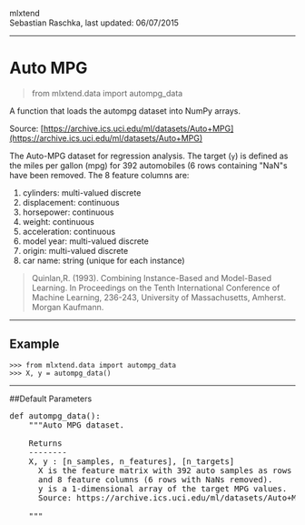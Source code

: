 mlxtend  
Sebastian Raschka, last updated: 06/07/2015


<hr>

# Auto MPG

> from mlxtend.data import autompg_data

A function that loads the autompg dataset into NumPy arrays.

Source: [https://archive.ics.uci.edu/ml/datasets/Auto+MPG](https://archive.ics.uci.edu/ml/datasets/Auto+MPG)

The Auto-MPG dataset for regression analysis. The target (`y`) is defined as the miles per gallon (mpg) for 392 automobiles (6 rows containing "NaN"s have been removed. The 8 feature columns are:

1. cylinders: multi-valued discrete 
2. displacement: continuous 
3. horsepower: continuous 
4. weight: continuous 
5. acceleration: continuous 
6. model year: multi-valued discrete 
7. origin: multi-valued discrete 
8. car name: string (unique for each instance)

> Quinlan,R. (1993). Combining Instance-Based and Model-Based Learning. In Proceedings on the Tenth International Conference of Machine Learning, 236-243, University of Massachusetts, Amherst. Morgan Kaufmann.


<hr>

## Example

	>>> from mlxtend.data import autompg_data
    >>> X, y = autompg_data()
	
<hr>    

##Default Parameters


<pre>def autompg_data():
    """Auto MPG dataset.

    Returns
    --------
    X, y : [n_samples, n_features], [n_targets]
      X is the feature matrix with 392 auto samples as rows
      and 8 feature columns (6 rows with NaNs removed).
      y is a 1-dimensional array of the target MPG values.
      Source: https://archive.ics.uci.edu/ml/datasets/Auto+MPG

    """</pre>


